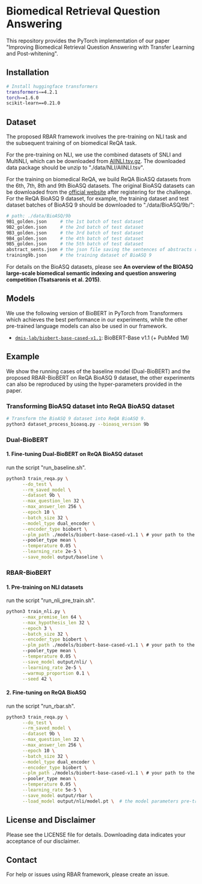 # Biomedical Retrieval Question Answering
This repository provides the PyTorch implementation of our paper "Improving Biomedical Retrieval Question Answering with Transfer Learning and Post-whitening".

## Installation
```bash
# Install huggingface transformers
transformers==4.2.1
torch==1.6.0
scikit-learn==0.21.0
```

## Dataset
The proposed RBAR framework involves the pre-training on NLI task and the subsequent training of on biomedical ReQA task.

For the pre-training on NLI, we use the combined datasets of SNLI and MultiNLI, which can be downloaded from [AllNLI.tsv.gz](https://sbert.net/datasets/AllNLI.tsv.gz). The downloaded data package should be unzip to "./data/NLI/AllNLI.tsv".

For the training on biomedical ReQA, we build ReQA BioASQ datasets from the 6th, 7th, 8th and 9th BioASQ datasets. The original BioASQ datasets can be downloaded from the [official website](http://www.bioasq.org/) after registering for the challenge. For the ReQA BioASQ 9 dataset, for example, the training dataset and test dataset batches of BioASQ 9 should be downloaded to "./data/BioASQ/9b/":
```bash
# path: ./data/BioASQ/9b
9B1_golden.json     # the 1st batch of test dataset
9B2_golden.json     # the 2nd batch of test dataset
9B3_golden.json     # the 3rd batch of test dataset
9B4_golden.json     # the 4th batch of test dataset
9B5_golden.json     # the 5th batch of test dataset
abstract_sents.json # the json file saving the sentences of abstracts related to the test questions, which is used to build the answer candidates for the test dataset of ReQA BioASQ
training9b.json     # the training dataset of BioASQ 9
```

For details on the BioASQ datasets, please see **An overview of the BIOASQ large-scale biomedical semantic indexing and question answering competition (Tsatsaronis et al. 2015)**.


## Models
We use the following version of BioBERT in PyTorch from Transformers which achieves the best performance in our experiments, while the other pre-trained language models can also be used in our framework.
* [`dmis-lab/biobert-base-cased-v1.1`](https://huggingface.co/dmis-lab/biobert-base-cased-v1.1): BioBERT-Base v1.1 (+ PubMed 1M)


## Example

We show the running cases of the baseline model (Dual-BioBERT) and the proposed RBAR-BioBERT on ReQA BioASQ 9 dataset, the other experiments can also be reproduced by using the hyper-parameters provided in the paper.

### Transforming BioASQ dataset into ReQA BioASQ dataset

```bash
# Transform the BioASQ 9 dataset into ReQA BioASQ 9.
python3 dataset_process_bioasq.py --bioasq_version 9b
```

### Dual-BioBERT
#### 1. Fine-tuning Dual-BioBERT on ReQA BioASQ dataset
run the script "run_baseline.sh".
```bash
python3 train_reqa.py \
      --do_test \
      --rm_saved_model \
      --dataset 9b \
      --max_question_len 32 \
      --max_answer_len 256 \
      --epoch 10 \
      --batch_size 32 \
      --model_type dual_encoder \
      --encoder_type biobert \
      --plm_path ./models/biobert-base-cased-v1.1 \ # your path to the pre-trained model parameters of bioert
      --pooler_type mean \
      --temperature 0.05 \
      --learning_rate 2e-5 \
      --save_model output/baseline \
```

### RBAR-BioBERT
#### 1. Pre-training on NLI datasets
run the script "run_nli_pre_train.sh".
```bash
python3 train_nli.py \
      --max_premise_len 64 \
      --max_hypothesis_len 32 \
      --epoch 3 \
      --batch_size 32 \
      --encoder_type biobert \
      --plm_path ./models/biobert-base-cased-v1.1 \ # your path to the pre-trained model parameters of bioert
      --pooler_type mean \
      --temperature 0.05 \
      --save_model output/nli/ \
      --learning_rate 2e-5 \
      --warmup_proportion 0.1 \
      --seed 42 \
```

#### 2. Fine-tuning on ReQA BioASQ
run the script "run_rbar.sh".
```bash
python3 train_reqa.py \
      --do_test \
      --rm_saved_model \
      --dataset 9b \
      --max_question_len 32 \
      --max_answer_len 256 \
      --epoch 10 \
      --batch_size 32 \
      --model_type dual_encoder \
      --encoder_type biobert \
      --plm_path ./models/biobert-base-cased-v1.1 \ # your path to the pre-trained model parameters of bioert
      --pooler_type mean \
      --temperature 0.05 \
      --learning_rate 5e-5 \
      --save_model output/rbar \
      --load_model output/nli/model.pt \  # the model parameters pre-trained on NLI dataset
```

## License and Disclaimer
Please see the LICENSE file for details. Downloading data indicates your acceptance of our disclaimer.


## Contact
For help or issues using RBAR framework, please create an issue.
